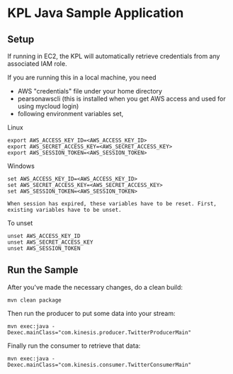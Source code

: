 # KPL Java Sample Application

## Setup

If running in EC2, the KPL will automatically retrieve credentials from any associated IAM role.

If you are running this in a local machine, you need
+ AWS "credentials" file under your home directory
+ pearsonawscli (this is installed when you get AWS access and used for using mycloud login)
+ following environment variables set,

Linux
```
export AWS_ACCESS_KEY_ID=<AWS_ACCESS_KEY_ID>
export AWS_SECRET_ACCESS_KEY=<AWS_SECRET_ACCESS_KEY>
export AWS_SESSION_TOKEN=<AWS_SESSION_TOKEN>
```

Windows
```
set AWS_ACCESS_KEY_ID=<AWS_ACCESS_KEY_ID>
set AWS_SECRET_ACCESS_KEY=<AWS_SECRET_ACCESS_KEY>
set AWS_SESSION_TOKEN=<AWS_SESSION_TOKEN>

When session has expired, these variables have to be reset. First, existing variables have to be unset.

```
To unset
```
unset AWS_ACCESS_KEY_ID
unset AWS_SECRET_ACCESS_KEY
unset AWS_SESSION_TOKEN
```

## Run the Sample

After you've made the necessary changes, do a clean build:

```
mvn clean package
```

Then run the producer to put some data into your stream:

```
mvn exec:java -Dexec.mainClass="com.kinesis.producer.TwitterProducerMain"
```

Finally run the consumer to retrieve that data:

```
mvn exec:java -Dexec.mainClass="com.kinesis.consumer.TwitterConsumerMain"
```